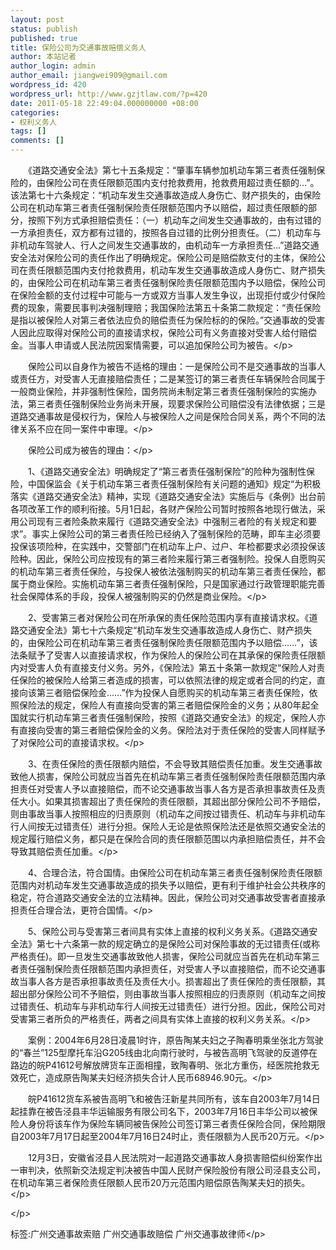 ```yaml
---
layout: post
status: publish
published: true
title: 保险公司为交通事故赔偿义务人
author: 本站记者
author_login: admin
author_email: jiangwei909@gmail.com
wordpress_id: 420
wordpress_url: http://www.gzjtlaw.com/?p=420
date: 2011-05-18 22:49:04.000000000 +08:00
categories:
- 权利义务人
tags: []
comments: []
---
```

<p>　　《道路交通安全法》第七十五条规定：&ldquo;肇事车辆参加机动车第三者责任强制保险的，由保险公司在责任限额范围内支付抢救费用，抢救费用超过责任额的&hellip;&rdquo;。该法第七十六条规定：&ldquo;机动车发生交通事故造成人身伤亡、财产损失的，由保险公司在机动车第三者责任强制保险责任限额范围内予以赔偿，超过责任限额的部分，按照下列方式承担赔偿责任：（一）机动车之间发生交通事故的，由有过错的一方承担责任，双方都有过错的，按照各自过错的比例分担责任。（二）机动车与非机动车驾驶人、行人之间发生交通事故的，由机动车一方承担责任&hellip;&rdquo;道路交通安全法对保险公司的责任作出了明确规定。保险公司是赔偿款支付的主体，保险公司在责任限额范围内支付抢救费用，机动车发生交通事故造成人身伤亡、财产损失的，由保险公司在机动车第三者责任强制保险责任限额范围内予以赔偿，保险公司在保险金额的支付过程中可能与一方或双方当事人发生争议，出现拒付或少付保险费的现象，需要民事判决强制理赔；我国保险法第五十条第二款规定：&ldquo;责任保险是指以被保险人对第三者依法应负的赔偿责任为保险标的的保险。&rdquo;交通事故的受害人因此应取得对保险公司的直接请求权，保险公司有义务直接对受害人给付赔偿金。当事人申请或人民法院因案情需要，可以追加保险公司为被告。<&#47;p><p>　　保险公司以自身作为被告不适格的理由：一是保险公司不是交通事故的当事人或责任方，对受害人无直接赔偿责任；二是某签订的第三者责任车辆保险合同属于一般商业保险，并非强制性保险，国务院尚未制定第三者责任强制保险的实施办法，第三者责任强制保险业务尚未开展，现要求保险公司赔偿没有法律依据；三是道路交通事故是侵权行为，保险人与被保险人之间是保险合同关系，两个不同的法律关系不应在同一案件中审理。<&#47;p><p>　　保险公司成为被告的理由：<&#47;p><p>　　1、《道路交通安全法》明确规定了&ldquo;第三者责任强制保险&rdquo;的险种为强制性保险，中国保监会《关于机动车第三者责任强制保险有关问题的通知》规定&ldquo;为积极落实《道路交通安全法》精神，实现《道路交通安全法》实施后与《条例》出台前各项改革工作的顺利衔接。5月1日起，各财产保险公司暂时按照各地现行做法，采用公司现有三者险条款来履行《道路交通安全法》中强制三者险的有关规定和要求&rdquo;。事实上保险公司的第三者责任险已经纳入了强制保险的范畴，即车主必须要投保该项险种，在实践中，交警部门在机动车上户、过户、年检都要求必须投保该险种。因此，保险公司应按现有的第三者险来履行第三者强制险。投保人自愿购买的机动车第三者责任保险，与投保人被依法强制购买的机动车第三者责任保险，都属于商业保险。实施机动车第三者责任强制保险，只是国家通过行政管理职能完善社会保障体系的手段，投保人被强制购买的仍然是商业保险。<&#47;p><p>　　2、受害第三者对保险公司在所承保的责任保险范围内享有直接请求权。《道路交通安全法》第七十六条规定&ldquo;机动车发生交通事故造成人身伤亡、财产损失的，由保险公司在机动车第三者责任强制保险责任限额范围内予以赔偿&hellip;&hellip;&rdquo;，该法条赋予了受害人以直接请求权，作为保险人的保险公司在其承保的保险责任限额内对受害人负有直接支付义务。另外，《保险法》第五十条第一款规定&ldquo;保险人对责任保险的被保险人给第三者造成的损害，可以依照法律的规定或者合同的约定，直接向该第三者赔偿保险金&hellip;&hellip;&rdquo;作为投保人自愿购买的机动车第三者责任保险，依照保险法的规定，保险人有直接向受害的第三者赔偿保险金的义务；从80年起全国就实行机动车第三者责任强制保险，按照《道路交通安全法》的规定，保险人亦有直接向受害的第三者赔偿保险金的义务。保险法对于责任保险的受害人同样赋予了对保险公司的直接请求权。<&#47;p><p>　　3、在责任保险的责任限额内赔偿，不会导致其赔偿责任加重。发生交通事故致他人损害，保险公司就应当首先在机动车第三者责任强制保险责任限额范围内承担责任对受害人予以直接赔偿，而不论交通事故当事人各方是否承担事故责任及责任大小。如果其损害超出了责任保险的责任限额，其超出部分保险公司不予赔偿，则由事故当事人按照相应的归责原则（机动车之间按过错责任、机动车与非机动车行人间按无过错责任）进行分担。保险人无论是依照保险法还是依照交通安全法的规定履行赔偿义务，都只是在保险合同的责任限额范围以内承担赔偿责任，并不会导致其赔偿责任加重。<&#47;p><p>　　4、合理合法，符合国情。由保险公司在机动车第三者责任强制保险责任限额范围内对机动车发生交通事故造成的损失予以赔偿，更有利于维护社会公共秩序的稳定，符合道路交通安全法的立法精神。因此，保险公司对交通事故受害者直接承担责任合理合法，更符合国情。<&#47;p><p>　　5、保险公司与受害第三者间具有实体上直接的权利义务关系。《道路交通安全法》第七十六条第一款的规定确立的是保险公司对保险事故的无过错责任(或称严格责任)。即一旦发生交通事故致他人损害，保险公司就应当首先在机动车第三者责任强制保险责任限额范围内承担责任，对受害人予以直接赔偿，而不论交通事故当事人各方是否承担事故责任及责任大小。损害超出了责任保险的责任限额，其超出部分保险公司不予赔偿，则由事故当事人按照相应的归责原则（机动车之间按过错责任、机动车与非机动车行人间按无过错责任）进行分担。因此，保险公司对受害第三者所负的严格责任，两者之间具有实体上直接的权利义务关系。<&#47;p><p>　　案例：2004年6月28日凌晨1时许，原告陶某夫妇之子陶春明乘坐张北方驾驶的&ldquo;春兰&rdquo;125型摩托车沿G205线由北向南行驶时，与被告高明飞驾驶的反道停在路边的皖P41612号解放牌货车正面相撞，致陶春明、张北方重伤，经医院抢救无效死亡，造成原告陶某夫妇经济损失合计人民币68946.90元。<&#47;p><p>　　皖P41612货车系被告高明飞和被告汪新星共同所有，该车自2003年7月14日起挂靠在被告泾县丰华运输服务有限公司名下，2003年7月16日丰华公司以被保险人身份将该车作为保险车辆同被告保险公司签订第三者责任保险合同，保险期限自2003年7月17日起至2004年7月16日24时止，责任限额为人民币20万元。<&#47;p><p>　　12月3日，安徽省泾县人民法院对一起道路交通事故人身损害赔偿纠纷案作出一审判决，依照新交法规定判决被告中国人民财产保险股份有限公司泾县支公司，在机动车第三者保险责任限额人民币20万元范围内赔偿原告陶某夫妇的损失。<&#47;p><p><&#47;p><br&#47;><p>标签:广州交通事故索赔 广州交通事故赔偿 广州交通事故律师<&#47;p>
